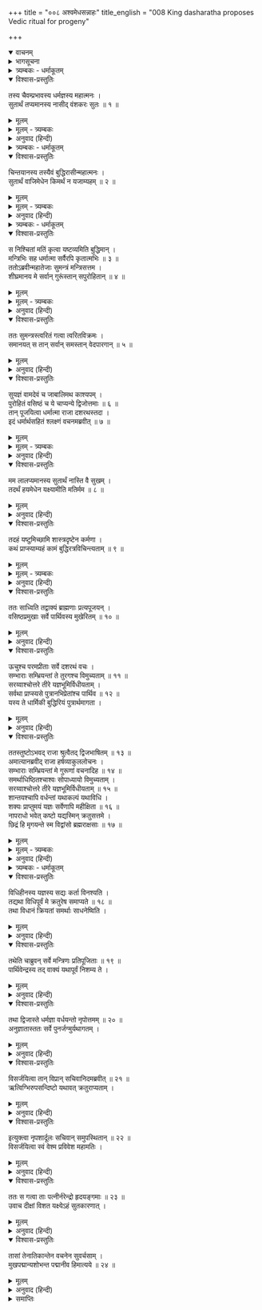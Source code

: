+++
title = "००८ अश्वमेधसन्नाहः"
title_english = "008 King dasharatha proposes Vedic ritual for progeny"

+++
<details open><summary>वाचनम्</summary>
<div caption="श्रीराम-हरिसीताराममूर्ति-घनपाठिभ्यां वचनम्" class="audioEmbed" src="https://archive.org/download/Ramayana-recitation-Sriram-harisItArAmamUrti-Ghanapaati-v2/Kanda_1/Kanda_1_BK-008-Ashvamedha_Sannahaaha.mp3"></div>
</details>

<details><summary>भागसूचना</summary>

8. राजाका पुत्रके लिये अश्वमेधयज्ञ करनेका प्रस्ताव और मन्त्रियों तथा ब्राह्मणोंद्वारा उनका अनुमोदन
</details>

<details><summary>त्र्यम्बकः - धर्माकूतम्</summary>

एतादृशः पुत्रो नास्तीति अष्टम-सर्गे उक्तम् -  
</details>

<details open><summary>विश्वास-प्रस्तुतिः</summary>

तस्य चैवम्प्रभावस्य धर्मज्ञस्य महात्मनः ।  
सुतार्थं तप्यमानस्य नासीद् वंशकरः सुतः ॥ १ ॥
</details>

<details><summary>मूलम्</summary>

तस्य चैवम्प्रभावस्य धर्मज्ञस्य महात्मनः ।  
सुतार्थं तप्यमानस्य नासीद् वंशकरः सुतः ॥ १ ॥
</details>

<details><summary>मूलम् - त्र्यम्बकः</summary>

तस्य त्व् एवं-प्रभावस्य धर्मज्ञस्य महात्मनः ।  
सुतार्थं तप्यमानस्य नासीद् वंश-करः सुतः ॥ 
</details>

<details><summary>अनुवाद (हिन्दी)</summary>

सम्पूर्ण धर्मोंको जाननेवाले महात्मा राजा दशरथ ऐसे प्रभावशाली होते हुए भी पुत्रके लिये सदा चिन्तित रहते थे । उनके वंशको चलानेवाला कोई पुत्र नहीं था ॥ १ ॥
</details>

<details><summary>त्र्यम्बकः - धर्माकूतम्</summary>

अतः पुत्रोत्पत्त्य्-उपायं चिन्तयतो धर्म-प्रधानस्यास्य दशरथस्य प्राचीन-भव-परम्परासादित-सुकृत-परिपाक-वशात् प्रकृष्ट-धर्म एवाभिलषित-साधने बुद्धिर् आसीत् - 
</details>

<details open><summary>विश्वास-प्रस्तुतिः</summary>

चिन्तयानस्य तस्यैवं बुद्धिरासीन्महात्मनः ।  
सुतार्थं वाजिमेधेन किमर्थं न यजाम्यहम् ॥ २ ॥
</details>

<details><summary>मूलम्</summary>

चिन्तयानस्य तस्यैवं बुद्धिरासीन्महात्मनः ।  
सुतार्थं वाजिमेधेन किमर्थं न यजाम्यहम् ॥ २ ॥
</details>

<details><summary>मूलम् - त्र्यम्बकः</summary>

चिन्तयानस्य तस्यैवं बुद्धिर् आसीन् महात्मनः ।  
सुतार्थं हयमेधेन किम् अर्थं न यजाम्य् अहम् ॥
</details>

<details><summary>अनुवाद (हिन्दी)</summary>

उसके लिये चिन्ता करते-करते एक दिन उन महामनस्वी नरेशके मनमें यह विचार हुआ कि मैं पुत्रप्राप्तिके लिये अश्वमेध यज्ञका अनुष्ठान क्यों न करूँ? ॥
</details>

<details><summary>त्र्यम्बकः - धर्माकूतम्</summary>

इति । तथा च अश्वमेधस्य अत्रोत्पादकत्वम् अत्रैव स्फुटम् । प्रकृष्टत्वं च सकल-पाप-निवर्तकत्वाद् ब्रह्म-लोक-प्रापकत्वात् मुक्ति-जनकत्वाच् च । पाप-निवर्तकत्वं च 

> सर्वं पाप्मानं तरति तरति ब्रह्म-हत्यां यो ऽश्वमेधेन यजते ।

इति श्रुतेः । ब्रह्म-लोक-प्रापकत्वं च  

> तान् इन्द्रः सुपर्णो भूत्वा वायवे प्रायच्छत् तान् वायुर् आत्मनि धित्वा तत्रागमयद् यत्राश्वमेध-याजिनो गच्छन्ति । 

इति श्रुतेः । तस्यैवोपासना-सहितस्य समष्टि-हिरण्यगर्भ-भाव-प्रापकत्वम् उक्तं बृहदारण्यके - "उषा वा अश्वस्य" इत्य्-आरभ्य "अप पुनर् मृत्युं जयति" इत्य्-अन्तेन । एवं महा-फलत्वात् सर्वोत्कृष्टो ऽयम् अश्वमेधः । तथा च मनुः - "ब्रह्महत्याश्वमेधाभ्यां न परं पुण्य-पापयोः" इति । किं बहुना? यतः यद्-अपेक्षया उत्कृष्टं पापं नास्ति सापि ब्रह्म-हत्या अन्यदीयाश्वमेधावभृथ-स्नानेन मुच्यते । तथा चापस्तम्बाचार्याः - "ब्रह्महा आश्वमेधिकं वावभृथम् अवेत्य मुच्यते" इति । तथा अन्यदापि  

> ये ऽश्वस्य हुतस्य गन्धम् आजिघ्रन्ति, सर्वे ते पुण्य-लोका भवन्तीति विज्ञायते । सह पुण्य-कृतः पाप-कृतश् च हस्त-संरब्धा ग्रामम् अभ्युदायन्ति सर्वे ते पुण्य-लोका भवन्तीति विज्ञायते । 

इति । महा-पुरुषः पुत्रत्वेन भावीत्य् अतो ऽप्य् एवं सर्वोत्कृष्ट एव धर्मे बुद्धिर् आसीत् ॥ 
</details>

<details open><summary>विश्वास-प्रस्तुतिः</summary>

स निश्चितां मतिं कृत्वा यष्टव्यमिति बुद्धिमान् ।  
मन्त्रिभिः सह धर्मात्मा सर्वैरपि कृतात्मभिः ॥ ३ ॥  
ततोऽब्रवीन्महातेजाः सुमन्त्रं मन्त्रिसत्तम ।  
शीघ्रमानय मे सर्वान् गुरूंस्तान् सपुरोहितान् ॥ ४ ॥
</details>

<details><summary>मूलम्</summary>

स निश्चितां मतिं कृत्वा यष्टव्यमिति बुद्धिमान् ।  
मन्त्रिभिः सह धर्मात्मा सर्वैरपि कृतात्मभिः ॥ ३ ॥  
ततोऽब्रवीन्महातेजाः सुमन्त्रं मन्त्रिसत्तम ।  
शीघ्रमानय मे सर्वान् गुरूंस्तान् सपुरोहितान् ॥ ४ ॥
</details>

<details><summary>मूलम् - त्र्यम्बकः</summary>

ततो ऽब्रवीद् इदं राजा सुमन्त्रं मन्त्रि-सत्तमम् ।  
शीघ्रम् आनय मे सर्वान् गुरूंस् तान् स-पुरोहितान् ॥ 
</details>

<details><summary>अनुवाद (हिन्दी)</summary>

अपने समस्त शुद्ध बुद्धिवाले मन्त्रियोंके साथ परामर्शपूर्वक यज्ञ करनेका ही निश्चित विचार करके उन महातेजस्वी, बुद्धिमान् एवं धर्मात्मा राजाने सुमन्त्रसे कहा—‘मन्त्रिवर! तुम मेरे समस्त गुरुजनों एवं पुरोहितोंको यहाँ शीघ्र बुला ले आओ’ ॥ ३-४ ॥
</details>

<details open><summary>विश्वास-प्रस्तुतिः</summary>

ततः सुमन्त्रस्त्वरितं गत्वा त्वरितविक्रमः ।  
समानयत् स तान् सर्वान् समस्तान् वेदपारगान् ॥ ५ ॥
</details>

<details><summary>मूलम्</summary>

ततः सुमन्त्रस्त्वरितं गत्वा त्वरितविक्रमः ।  
समानयत् स तान् सर्वान् समस्तान् वेदपारगान् ॥ ५ ॥
</details>

<details><summary>अनुवाद (हिन्दी)</summary>

तब शीघ्रतापूर्वक पराक्रम प्रकट करनेवाले सुमन्त्र तुरंत जाकर उन समस्त वेदविद्याके पारंगत मुनियोंको वहाँ बुला लाये ॥ ५ ॥
</details>

<details open><summary>विश्वास-प्रस्तुतिः</summary>

सुयज्ञं वामदेवं च जाबालिमथ काश्यपम् ।  
पुरोहितं वसिष्ठं च ये चाप्यन्ये द्विजोत्तमाः ॥ ६ ॥  
तान् पूजयित्वा धर्मात्मा राजा दशरथस्तदा ।  
इदं धर्मार्थसहितं श्लक्ष्णं वचनमब्रवीत् ॥ ७ ॥
</details>

<details><summary>मूलम्</summary>

सुयज्ञं वामदेवं च जाबालिमथ काश्यपम् ।  
पुरोहितं वसिष्ठं च ये चाप्यन्ये द्विजोत्तमाः ॥ ६ ॥  
तान् पूजयित्वा धर्मात्मा राजा दशरथस्तदा ।  
इदं धर्मार्थसहितं श्लक्ष्णं वचनमब्रवीत् ॥ ७ ॥
</details>

<details><summary>मूलम् - त्र्यम्बकः</summary>

सुयज्ञं वामदेवं च जाबालिम् अथ काश्यपम् ।  
पुरोहितं वसिष्ठं च ये चान्ये द्विज-सत्तमाः ॥
</details>

<details><summary>अनुवाद (हिन्दी)</summary>

सुयज्ञ, वामदेव, जाबालि, काश्यप, कुलपुरोहित वसिष्ठ तथा और भी जो श्रेष्ठ ब्राह्मण थे, उन सबकी पूजा करके धर्मात्मा राजा दशरथने धर्म और अर्थसे युक्त यह मधुर वचन कहा— ॥ ६-७ ॥
</details>

<details open><summary>विश्वास-प्रस्तुतिः</summary>

मम लालप्यमानस्य सुतार्थं नास्ति वै सुखम् ।  
तदर्थं हयमेधेन यक्ष्यामीति मतिर्मम ॥ ८ ॥
</details>

<details><summary>मूलम्</summary>

मम लालप्यमानस्य सुतार्थं नास्ति वै सुखम् ।  
तदर्थं हयमेधेन यक्ष्यामीति मतिर्मम ॥ ८ ॥
</details>

<details><summary>अनुवाद (हिन्दी)</summary>

‘महर्षियो! मैं सदा पुत्रके लिये विलाप करता रहता हूँ । उसके बिना इस राज्य आदिसे मुझे सुख नहीं मिलता; अतः मैंने यह निश्चय किया है कि मैं पुत्र-प्राप्तिके लिये अश्वमेधद्वारा भगवान् का यजन करूँ ॥ ८ ॥
</details>

<details open><summary>विश्वास-प्रस्तुतिः</summary>

तदहं यष्टुमिच्छामि शास्त्रदृष्टेन कर्मणा ।  
कथं प्राप्स्याम्यहं कामं बुद्धिरत्रविचिन्त्यताम् ॥ ९ ॥
</details>

<details><summary>मूलम्</summary>

तदहं यष्टुमिच्छामि शास्त्रदृष्टेन कर्मणा ।  
कथं प्राप्स्याम्यहं कामं बुद्धिरत्रविचिन्त्यताम् ॥ ९ ॥
</details>

<details><summary>मूलम् - त्र्यम्बकः</summary>

तद् अहं यष्टुम् इच्छामि शास्त्र-दृष्टेन कर्मणा ।  
कथं प्राप्स्याम्य् अहं कामं बुद्धिर् अत्र विचार्यताम् ॥
</details>

<details><summary>अनुवाद (हिन्दी)</summary>

‘मेरी इच्छा है कि शास्त्रोक्त विधिसे इस यज्ञका अनुष्ठान करूँ; अतः किस प्रकार मुझे मेरी मनोवाञ्छित वस्तु प्राप्त होगी? इसका विचार आपलोग यहाँ करें’ ॥ ९ ॥
</details>

<details open><summary>विश्वास-प्रस्तुतिः</summary>

ततः साध्विति तद्वाक्यं ब्राह्मणाः प्रत्यपूजयन् ।  
वसिष्ठप्रमुखाः सर्वे पार्थिवस्य मुखेरितम् ॥ १० ॥
</details>

<details><summary>मूलम्</summary>

ततः साध्विति तद्वाक्यं ब्राह्मणाः प्रत्यपूजयन् ।  
वसिष्ठप्रमुखाः सर्वे पार्थिवस्य मुखेरितम् ॥ १० ॥
</details>

<details><summary>अनुवाद (हिन्दी)</summary>

राजाके ऐसा कहनेपर वसिष्ठ आदि सब ब्राह्मणोंने ‘बहुत अच्छा’ कहकर उनके मुखसे कहे गये पूर्वोक्त वचनकी प्रशंसा की ॥ १० ॥
</details>

<details open><summary>विश्वास-प्रस्तुतिः</summary>

ऊचुश्च परमप्रीताः सर्वे दशरथं वचः ।  
सम्भाराः सम्भ्रियन्तां ते तुरगश्च विमुच्यताम् ॥ ११ ॥  
सरय्वाश्चोत्तरे तीरे यज्ञभूमिर्विधीयताम् ।  
सर्वथा प्राप्स्यसे पुत्रानभिप्रेतांश्च पार्थिव ॥ १२ ॥  
यस्य ते धार्मिकी बुद्धिरियं पुत्रार्थमागता ।
</details>

<details><summary>मूलम्</summary>

ऊचुश्च परमप्रीताः सर्वे दशरथं वचः ।  
सम्भाराः सम्भ्रियन्तां ते तुरगश्च विमुच्यताम् ॥ ११ ॥  
सरय्वाश्चोत्तरे तीरे यज्ञभूमिर्विधीयताम् ।  
सर्वथा प्राप्स्यसे पुत्रानभिप्रेतांश्च पार्थिव ॥ १२ ॥  
यस्य ते धार्मिकी बुद्धिरियं पुत्रार्थमागता ।
</details>

<details><summary>अनुवाद (हिन्दी)</summary>

फिर वे सभी अत्यन्त प्रसन्न होकर राजा दशरथसे बोले—‘महाराज! यज्ञ-सामग्रीका संग्रह किया जाय । भूमण्डलमें भ्रमणके लिये यज्ञसम्बन्धी अश्व छोड़ा जाय तथा सरयूके उत्तर तटपर यज्ञभूमिका निर्माण किया जाय । तुम यज्ञद्वारा सर्वथा अपनी इच्छाके अनुरूप पुत्र प्राप्त कर लोगे; क्योंकि पुत्रके लिये तुम्हारे हृदयमें ऐसी धार्मिक बुद्धिका उदय हुआ है’ ॥ ११-१२ १/२ ॥
</details>

<details open><summary>विश्वास-प्रस्तुतिः</summary>

ततस्तुष्टोऽभवद् राजा श्रुत्वैतद् द्विजभाषितम् ॥ १३ ॥  
अमात्यानब्रवीद् राजा हर्षव्याकुललोचनः ।  
सम्भाराः सम्भ्रियन्तां मे गुरूणां वचनादिह ॥ १४ ॥  
समर्थाधिष्ठितश्चाश्वः सोपाध्यायो विमुच्यताम् ।  
सरय्वाश्चोत्तरे तीरे यज्ञभूमिर्विधीयताम् ॥ १५ ॥  
शान्तयश्चापि वर्धन्तां यथाकल्पं यथाविधि ।  
शक्यः प्राप्तुमयं यज्ञः सर्वेणापि महीक्षिता ॥ १६ ॥  
नापराधो भवेत् कष्टो यद्यस्मिन् क्रतुसत्तमे ।  
छिद्रं हि मृगयन्ते स्म विद्वांसो ब्रह्मराक्षसाः ॥ १७ ॥
</details>

<details><summary>मूलम्</summary>

ततस्तुष्टोऽभवद् राजा श्रुत्वैतद् द्विजभाषितम् ॥ १३ ॥  
अमात्यानब्रवीद् राजा हर्षव्याकुललोचनः ।  
सम्भाराः सम्भ्रियन्तां मे गुरूणां वचनादिह ॥ १४ ॥  
समर्थाधिष्ठितश्चाश्वः सोपाध्यायो विमुच्यताम् ।  
सरय्वाश्चोत्तरे तीरे यज्ञभूमिर्विधीयताम् ॥ १५ ॥  
शान्तयश्चापि वर्धन्तां यथाकल्पं यथाविधि ।  
शक्यः प्राप्तुमयं यज्ञः सर्वेणापि महीक्षिता ॥ १६ ॥  
नापराधो भवेत् कष्टो यद्यस्मिन् क्रतुसत्तमे ।  
छिद्रं हि मृगयन्ते स्म विद्वांसो ब्रह्मराक्षसाः ॥ १७ ॥
</details>

<details><summary>मूलम् - त्र्यम्बकः</summary>

ततः प्रीतो ऽभवद् राजा श्रुत्वा तद् द्विज-भाषितम् ॥
</details>

<details><summary>अनुवाद (हिन्दी)</summary>

ब्राह्मणोंका यह कथन सुनकर राजा बहुत संतुष्ट हुए । हर्षसे उनके नेत्र चञ्चल हो उठे । वे अपने मन्त्रियोंसे बोले—‘गुरुजनोंकी आज्ञाके अनुसार यज्ञकी सामग्री यहाँ एकत्र की जाय । शक्तिशाली वीरोंके संरक्षणमें उपाध्यायसहित अश्वको छोड़ा जाय । सरयूके उत्तर तटपर यज्ञभूमिका निर्माण हो । शास्त्रोक्त विधिके अनुसार क्रमशः शान्तिकर्मका विस्तार किया जाय (जिससे विघ्नोंका निवारण हो) । यदि इस श्रेष्ठ यज्ञमें कष्टप्रद अपराध बन जानेका भय न हो तो सभी राजा इसका सम्पादन कर सकते हैं; परंतु ऐसा होना कठिन है; क्योंकि विद्वान् ब्रह्मराक्षस यज्ञमें विघ्न डालनेके लिये छिद्र ढूँढ़ा करते हैं ॥ १३—१७ ॥
</details>

<details><summary>त्र्यम्बकः - धर्माकूतम्</summary>

अत्र महर्षिभिर् अपि अनुग्रहं कृत्वा फलम् अवश्यं भावीति निश्चित्य कर्मारम्भो ऽभ्यनुज्ञातः आ सर्ग-समाप्तेः । 
</details>

<details open><summary>विश्वास-प्रस्तुतिः</summary>

विधिहीनस्य यज्ञस्य सद्यः कर्ता विनश्यति ।  
तद्यथा विधिपूर्वं मे क्रतुरेष समाप्यते ॥ १८ ॥  
तथा विधानं क्रियतां समर्थाः साधनेष्विति ।
</details>

<details><summary>मूलम्</summary>

विधिहीनस्य यज्ञस्य सद्यः कर्ता विनश्यति ।  
तद्यथा विधिपूर्वं मे क्रतुरेष समाप्यते ॥ १८ ॥  
तथा विधानं क्रियतां समर्थाः साधनेष्विति ।
</details>

<details><summary>अनुवाद (हिन्दी)</summary>

‘विधिहीन यज्ञका अनुष्ठान करनेवाला यजमान तत्काल नष्ट हो जाता है; अतः मेरा यह यज्ञ जिस तरह विधिपूर्वक सम्पन्न हो सके, वैसा उपाय किया जाय । तुम सब लोग ऐसे साधन प्रस्तुत करनेमें समर्थ हो’ ॥
</details>

<details open><summary>विश्वास-प्रस्तुतिः</summary>

तथेति चाब्रुवन् सर्वे मन्त्रिणः प्रतिपूजिताः ॥ १९ ॥  
पार्थिवेन्द्रस्य तद् वाक्यं यथापूर्वं निशम्य ते ।
</details>

<details><summary>मूलम्</summary>

तथेति चाब्रुवन् सर्वे मन्त्रिणः प्रतिपूजिताः ॥ १९ ॥  
पार्थिवेन्द्रस्य तद् वाक्यं यथापूर्वं निशम्य ते ।
</details>

<details><summary>अनुवाद (हिन्दी)</summary>

राजाके द्वारा सम्मानित हुए समस्त मन्त्री पूर्ववत् उनके वचनोंको सुनकर बोले—‘बहुत अच्छा, ऐसा ही होगा’ ॥ १९ १/२ ॥
</details>

<details open><summary>विश्वास-प्रस्तुतिः</summary>

तथा द्विजास्ते धर्मज्ञा वर्धयन्तो नृपोत्तमम् ॥ २० ॥  
अनुज्ञातास्ततः सर्वे पुनर्जग्मुर्यथागतम् ।
</details>

<details><summary>मूलम्</summary>

तथा द्विजास्ते धर्मज्ञा वर्धयन्तो नृपोत्तमम् ॥ २० ॥  
अनुज्ञातास्ततः सर्वे पुनर्जग्मुर्यथागतम् ।
</details>

<details><summary>अनुवाद (हिन्दी)</summary>

इसी प्रकार वे सभी धर्मज्ञ ब्राह्मण भी नृपश्रेष्ठ दशरथको बधाई देते हुए उनकी आज्ञा लेकर जैसे आये थे, वैसे ही फिर लौट गये ॥ २० १/२ ॥
</details>

<details open><summary>विश्वास-प्रस्तुतिः</summary>

विसर्जयित्वा तान् विप्रान् सचिवानिदमब्रवीत् ॥ २१ ॥  
ऋत्विग्भिरुपसन्दिष्टो यथावत् क्रतुराप्यताम् ।
</details>

<details><summary>मूलम्</summary>

विसर्जयित्वा तान् विप्रान् सचिवानिदमब्रवीत् ॥ २१ ॥  
ऋत्विग्भिरुपसन्दिष्टो यथावत् क्रतुराप्यताम् ।
</details>

<details><summary>अनुवाद (हिन्दी)</summary>

उन ब्राह्मणोंको विदा करके राजाने मन्त्रियोंसे कहा—‘पुरोहितोंके उपदेशके अनुसार इस यज्ञको विधिवत् पूर्ण करना चाहिये’ ॥ २१ १/२ ॥
</details>

<details open><summary>विश्वास-प्रस्तुतिः</summary>

इत्युक्त्वा नृपशार्दूलः सचिवान् समुपस्थितान् ॥ २२ ॥  
विसर्जयित्वा स्वं वेश्म प्रविवेश महामतिः ।
</details>

<details><summary>मूलम्</summary>

इत्युक्त्वा नृपशार्दूलः सचिवान् समुपस्थितान् ॥ २२ ॥  
विसर्जयित्वा स्वं वेश्म प्रविवेश महामतिः ।
</details>

<details><summary>अनुवाद (हिन्दी)</summary>

वहाँ उपस्थित हुए मन्त्रियोंसे ऐसा कहकर परम बुद्धिमान् नृपश्रेष्ठ दशरथ उन्हें विदा करके अपने महलमें चले गये ॥ २२ १/२ ॥
</details>

<details open><summary>विश्वास-प्रस्तुतिः</summary>

ततः स गत्वा ताः पत्नीर्नरेन्द्रो हृदयङ्गमाः ॥ २३ ॥  
उवाच दीक्षां विशत यक्ष्येऽहं सुतकारणात् ।
</details>

<details><summary>मूलम्</summary>

ततः स गत्वा ताः पत्नीर्नरेन्द्रो हृदयङ्गमाः ॥ २३ ॥  
उवाच दीक्षां विशत यक्ष्येऽहं सुतकारणात् ।
</details>

<details><summary>अनुवाद (हिन्दी)</summary>

वहाँ जाकर नरेशने अपनी प्यारी पत्नियोंसे कहा—‘देवियो! दीक्षा ग्रहण करो । मैं पुत्रके लिये यज्ञ करूँगा’ ॥ २३ १/२ ॥
</details>

<details open><summary>विश्वास-प्रस्तुतिः</summary>

तासां तेनातिकान्तेन वचनेन सुवर्चसाम् ।  
मुखपद्मान्यशोभन्त पद्मानीव हिमात्यये ॥ २४ ॥
</details>

<details><summary>मूलम्</summary>

तासां तेनातिकान्तेन वचनेन सुवर्चसाम् ।  
मुखपद्मान्यशोभन्त पद्मानीव हिमात्यये ॥ २४ ॥
</details>

<details><summary>अनुवाद (हिन्दी)</summary>

उस मनोहर वचनसे उन सुन्दर कान्तिवाली रानियोंके मुखकमल वसन्तऋतुमें विकसित होनेवाले पङ्कजोंके समान खिल उठे और अत्यन्त शोभा पाने लगे ॥ २४ ॥
</details>

<details><summary>समाप्तिः</summary>

इत्यार्षे श्रीमद्रामायणे वाल्मीकीये आदिकाव्ये बालकाण्डेऽष्टमः सर्गः ॥ ८ ॥  
इस प्रकार श्रीवाल्मीकिनिर्मित आर्षरामायण आदिकाव्यके बालकाण्डमें आठवाँ सर्ग पूरा हुआ ॥ ८ ॥
</details>

